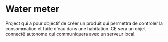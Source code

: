 # Water meter
Project qui a pour objectif de créer un produit qui permettra de controler la consommation et fuite d'eau dans une habitation. CE sera un objet connecté autonome qui communiquera avec un serveur local.

